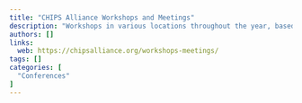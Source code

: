 ```yaml
---
title: "CHIPS Alliance Workshops and Meetings"
description: "Workshops in various locations throughout the year, based upon the needs of CHIPS Alliance project and members"
authors: []
links:
  web: https://chipsalliance.org/workshops-meetings/
tags: []
categories: [
  "Conferences"
]
---
```

